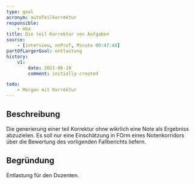 ```yaml
---
type: goal
acronym: autoTeilkorrektur
responsible:
    - mba
title: Die teil Korrektur von Aufgaben
source:
    - [interview, nnProf, Minute 00:47:44]
partOfLargerGoal: entlastung
history:
    v1:
        date: 2021-06-18
        comment: initially created

todo:
    - Mergen mit Korrektur
---
```


## Beschreibung

Die generierung einer teil Korrektur ohne wikrlich eine Note als Ergebniss abzuzielen. Es soll nur eine Einschätzung in FOrm eines Notenkorridors über die Bewertung des vorligenden Fallberichts liefern.

## Begründung

Entlastung für den Dozenten.
